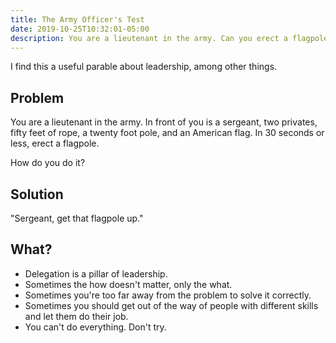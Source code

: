 ```yaml
---
title: The Army Officer's Test
date: 2019-10-25T10:32:01-05:00
description: You are a lieutenant in the army. Can you erect a flagpole?
---
```


I find this a useful parable about leadership, among other things.

<!--more-->

## Problem

You are a lieutenant in the army. In front of you is a sergeant, two privates, fifty feet of rope, a twenty foot pole, and an American flag. In 30 seconds or less, erect a flagpole.

How do you do it?

## Solution

"Sergeant, get that flagpole up."

## What?

* Delegation is a pillar of leadership.
* Sometimes the how doesn't matter, only the what.
* Sometimes you're too far away from the problem to solve it correctly.
* Sometimes you should get out of the way of people with different skills and let them do their job.
* You can't do everything. Don't try.

